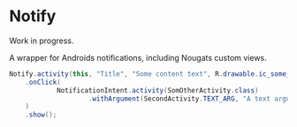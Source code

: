 Notify
======
Work in progress. 

A wrapper for Androids notifications, including Nougats custom views.



```java
Notify.activity(this, "Title", "Some content text", R.drawable.ic_some_drawable)
    .onClick(
            NotificationIntent.activity(SomOtherActivity.class)
                    .withArgument(SecondActivity.TEXT_ARG, "A text argument")
    )
    .show();
```